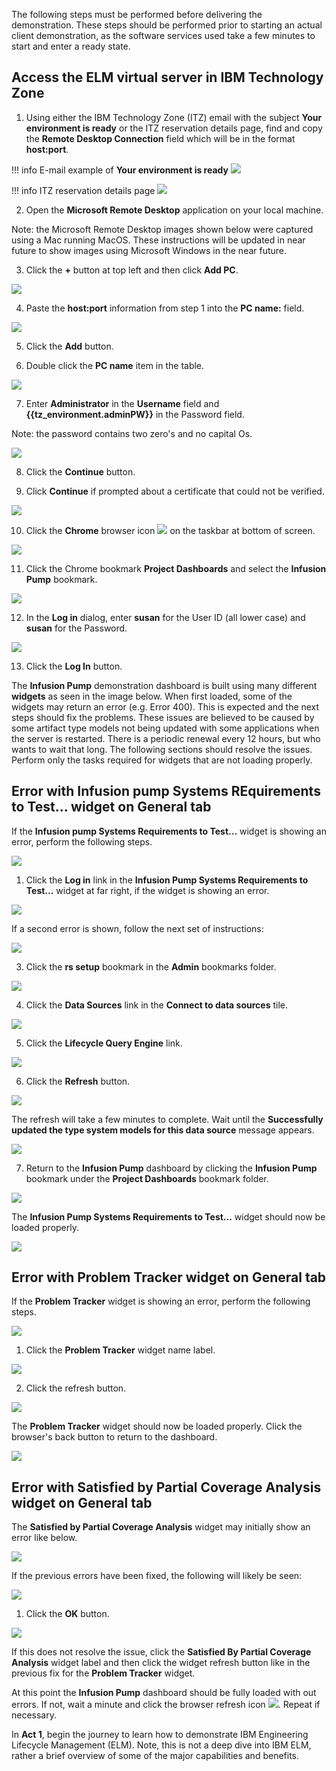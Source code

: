 The following steps must be performed before delivering the demonstration. These steps should be performed prior to starting an actual client demonstration, as the software services used take a few minutes to start and enter a ready state.

## Access the ELM virtual server in IBM Technology Zone

1. Using either the IBM Technology Zone (ITZ) email with the subject **Your environment is ready** or the ITZ reservation details page, find and copy the **Remote Desktop Connection** field which will be in the format **host:port**.

!!! info E-mail example of **Your environment is ready**
    ![](_attachments/ITZ-email-Ready.png)

!!! info ITZ reservation details page
    ![](_attachments/ITZ-ReservationPage-Ready.png)  

2. Open the **Microsoft Remote Desktop** application on your local machine.

Note: the Microsoft Remote Desktop images shown below were captured using a Mac running MacOS. These instructions will be updated in near future to show images using Microsoft Windows in the near future.

3. Click the **+** button at top left and then click **Add PC**.

![](_attachments/MsRD.png)

4. Paste the **host:port** information from step 1 into the **PC name:** field.

![](_attachments/MsRD-PCName.png)

5. Click the **Add** button.

6. Double click the **PC name** item in the table.

![](_attachments/MsRD-PCList.png)

7. Enter **Administrator** in the **Username** field and **{{tz_environment.adminPW}}** in the Password field.

Note: the password contains two zero's and no capital Os.

![](_attachments/MsRD-IDPassword.png)

8. Click the **Continue** button.

9. Click **Continue** if prompted about a certificate that could not be verified.

![](_attachments/MsRD-Cert.png)

<!-- 1. Open a browser window/tab using the URL found in the IBM Technology Zone email with the subject line "Your environment is ready".

![](_attachments/TZURL.png)

If prompted for a **Virtual machine access** password like in the image below, enter the **Desktop password** specified in the IBM Technology Zone email with the subject line "Your environment is ready" (highlighted in the above image) and click **Submit**.

![](_attachments/TZVMPassword.png)

2. Click the **play** button to start the demonstration virtual machine (VM).

![](_attachments/TZVM.png)

Wait until the VM changes from **Busy** to **Running** before proceeding.

3. Click on the **computer screen icon** to open the VM.

![](_attachments/TZVMReady.png)

4. Click anywhere on the background to display the Administrator login prompt.
5. Log into Microsoft Windows using the ID: **Administrator** and Password: **{{tz_environment.adminPW}}**.

![](_attachments/AdminLogin.png) -->



10. Click the **Chrome** browser icon ![](_attachments/ChromeIcon.png) on the taskbar at bottom of screen.

![](_attachments/WindowsTaskBar.png)

11. Click the Chrome bookmark **Project Dashboards** and select the **Infusion Pump** bookmark.

![](_attachments/ChromeBookmark.png)

<!-- !!! important
    All user names and passwords have been cached in the Chrome browser. This demonstration uses the **susan** user ID. If the password is not autopopulated, use **susan** as the password. -->

12. In the **Log in** dialog, enter **susan** for the User ID (all lower case) and **susan** for the Password.

<!-- ![](_attachments/SelectUser.png) -->
![](_attachments/SusanLogin.png)

13. Click the **Log In** button.

The **Infusion Pump** demonstration dashboard is built using many different **widgets** as seen in the image below. When first loaded, some of the widgets may return an error (e.g. Error 400). This is expected and the next steps should fix the problems. These issues are believed to be caused by some artifact type models not being updated with some applications when the server is restarted. There is a periodic renewal every 12 hours, but who wants to wait that long. The following sections should resolve the issues. Perform only the tasks required for widgets that are not loading properly.

## Error with **Infusion pump Systems REquirements to Test...** widget on **General** tab

If the **Infusion pump Systems Requirements to Test...** widget is showing an error, perform the following steps.

![](_attachments/WidgetErrors-SysReq.png)

1. Click the **Log in** link in the **Infusion Pump Systems Requirements to Test...** widget at far right, if the widget is showing an error.

![](_attachments/WidgetErrors-SysRequirements.png)

If a second error is shown, follow the next set of instructions:

![](_attachments/WidgetErrors-SysReq-2ndError.png)

3. Click the **rs setup** bookmark in the **Admin** bookmarks folder.

![](_attachments/WidgetErrors-SysReq-Bookmarks.png)

4. Click the **Data Sources** link in the **Connect to data sources** tile.

![](_attachments/WidgetErrors-SysReq-DS-tiles.png)

5. Click the **Lifecycle Query Engine** link.

![](_attachments/WidgetErrors-SysReq-DS-LifecycleQueryLink.png)

6. Click the **Refresh** button.

![](_attachments/WidgetErrors-SysReq-DS-LifecycleQueryLink-Refresh.png)

The refresh will take a few minutes to complete. Wait until the **Successfully updated the type system models for this data source** message appears.

![](_attachments/WidgetErrors-SysReq-DS-LifecycleQueryLink-RefreshComplete.png)

7. Return to the **Infusion Pump** dashboard by clicking the **Infusion Pump** bookmark under the **Project Dashboards** bookmark folder.

![](_attachments/WidgetErrors-InfusionPumpBookmark.png)

The **Infusion Pump Systems Requirements to Test...** widget should now be loaded properly.

![](_attachments/WidgetErrors-InfusionPumpSysReqGood.png)


## Error with **Problem Tracker** widget on **General** tab

If the **Problem Tracker** widget is showing an error, perform the following steps.

![](_attachments/WidgetErrors-ProblemTracker.png)

1. Click the **Problem Tracker** widget name label.

![](_attachments/WidgetErrors-ProblemTracker-Label.png)

2. Click the refresh button.

![](_attachments/WidgetErrors-ProblemTracker-Refresh.png)

The **Problem Tracker** widget should now be loaded properly. Click the browser's back button to return to the dashboard.

![](_attachments/WidgetErrors-ProblemTracker-Reloaded.png)

## Error with **Satisfied by Partial Coverage Analysis** widget on **General** tab

The **Satisfied by Partial Coverage Analysis** widget may initially show an error like below.

![](_attachments/WidgetErrors-SatisfiedByPartial.png)

If the previous errors have been fixed, the following will likely be seen:

![](_attachments/WidgetErrors-SatisfiedByPartial3.png)

1. Click the **OK** button.

![](_attachments/WidgetErrors-SatisfiedByPartial3-OK.png)

If this does not resolve the issue, click the **Satisfied By Partial Coverage Analysis** widget label and then click the widget refresh button like in the previous fix for the **Problem Tracker** widget.




<!-- 10. Click the **Mini Dashboard** icon ![](_attachments/MiniDashboardIcon.png) at top left of the **Infusion Pump** dashboard.

??? tip "Birds-eye view"
   ![](_attachments/Dashboard-MiniDashboard.png)

11. Click the **X** button in the **IBM Engineering Requirements** widget in the **Mini Dashboard**.

Note, if the widget does not exist, skip this step and the next step.

![](_attachments/BrokenWidgetInMiniDashboard.png)

12. Click the **OK** button on the confirmation window.

![](_attachments/ConfirmWidgetRemoval.png)

<!-- The **Username** and **Password** fields are pre-populated with the **susanreq** ID and password. Do not change these fields.

![](_attachments/LoginMiniDashboards.png)

13. Close the web browser tab that was opened.

![](_attachments/CloseBrowserTab.png)

13. Click anywhere on dashboard to hide the **Mini Dashboard**.

![](_attachments/CompleteDashboard.png) -->

At this point the **Infusion Pump** dashboard should be fully loaded with out errors. If not, wait a minute and click the browser refresh icon ![](_attachments/ChromeRefresh.png). Repeat if necessary.

<!-- To fix the broken widgets, slowly click through each of the **Infusion Pump Requirements Project Dashboard's** tabs. If after returning to the **General** tab the widget at far right is still reporting an error, try clicking the browser's refresh/reload button. Repeat this process a couple of times. The errors should resolve and data will appear in those widgets.

![](_attachments/WidgetError2.png) -->

In **Act 1**, begin the journey to learn how to demonstrate IBM Engineering Lifecycle Management (ELM). Note, this is not a deep dive into IBM ELM, rather a brief overview of some of the major capabilities and benefits.
